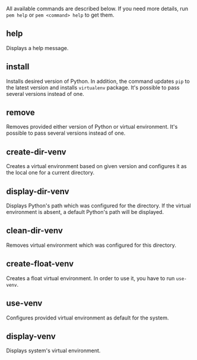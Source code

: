 All available commands are described below. If you need more details, run `pem help` or `pem <command> help` to get them.

help
----
Displays a help message.

install
-------
Installs desired version of Python. In addition, the command updates `pip` to the latest version and installs `virtualenv` package. It's possible to pass several versions instead of one.

remove
------
Removes provided either version of Python or virtual environment. It's possible to pass several versions instead of one.

create-dir-venv
---------------
Creates a virtual environment based on given version and configures it as the local one for a current directory.

display-dir-venv
----------------
Displays Python's path which was configured for the directory. If the virtual environment is absent, a default Python's path will be displayed.

clean-dir-venv
--------------
Removes virtual environment which was configured for this directory.

create-float-venv
-----------------
Creates a float virtual environment. In order to use it, you have to run `use-venv`.

use-venv
--------
Configures provided virtual environment as default for the system.

display-venv
------------
Displays system's virtual environment.
